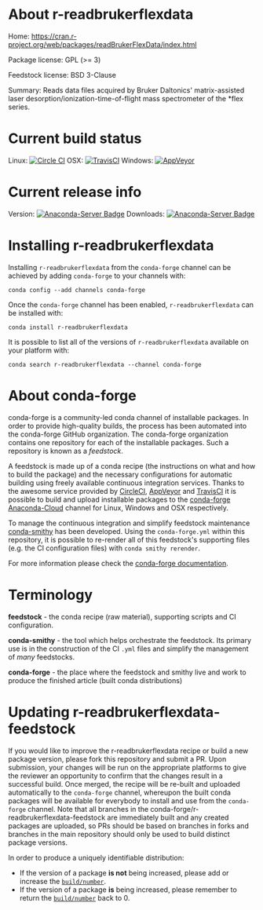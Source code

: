 About r-readbrukerflexdata
==========================

Home: https://cran.r-project.org/web/packages/readBrukerFlexData/index.html

Package license: GPL (>= 3)

Feedstock license: BSD 3-Clause

Summary: Reads data files acquired by Bruker Daltonics' matrix-assisted laser desorption/ionization-time-of-flight mass spectrometer of the *flex series.



Current build status
====================

Linux: [![Circle CI](https://circleci.com/gh/conda-forge/r-readbrukerflexdata-feedstock.svg?style=shield)](https://circleci.com/gh/conda-forge/r-readbrukerflexdata-feedstock)
OSX: [![TravisCI](https://travis-ci.org/conda-forge/r-readbrukerflexdata-feedstock.svg?branch=master)](https://travis-ci.org/conda-forge/r-readbrukerflexdata-feedstock)
Windows: [![AppVeyor](https://ci.appveyor.com/api/projects/status/github/conda-forge/r-readbrukerflexdata-feedstock?svg=True)](https://ci.appveyor.com/project/conda-forge/r-readbrukerflexdata-feedstock/branch/master)

Current release info
====================
Version: [![Anaconda-Server Badge](https://anaconda.org/conda-forge/r-readbrukerflexdata/badges/version.svg)](https://anaconda.org/conda-forge/r-readbrukerflexdata)
Downloads: [![Anaconda-Server Badge](https://anaconda.org/conda-forge/r-readbrukerflexdata/badges/downloads.svg)](https://anaconda.org/conda-forge/r-readbrukerflexdata)

Installing r-readbrukerflexdata
===============================

Installing `r-readbrukerflexdata` from the `conda-forge` channel can be achieved by adding `conda-forge` to your channels with:

```
conda config --add channels conda-forge
```

Once the `conda-forge` channel has been enabled, `r-readbrukerflexdata` can be installed with:

```
conda install r-readbrukerflexdata
```

It is possible to list all of the versions of `r-readbrukerflexdata` available on your platform with:

```
conda search r-readbrukerflexdata --channel conda-forge
```


About conda-forge
=================

conda-forge is a community-led conda channel of installable packages.
In order to provide high-quality builds, the process has been automated into the
conda-forge GitHub organization. The conda-forge organization contains one repository
for each of the installable packages. Such a repository is known as a *feedstock*.

A feedstock is made up of a conda recipe (the instructions on what and how to build
the package) and the necessary configurations for automatic building using freely
available continuous integration services. Thanks to the awesome service provided by
[CircleCI](https://circleci.com/), [AppVeyor](http://www.appveyor.com/)
and [TravisCI](https://travis-ci.org/) it is possible to build and upload installable
packages to the [conda-forge](https://anaconda.org/conda-forge)
[Anaconda-Cloud](http://docs.anaconda.org/) channel for Linux, Windows and OSX respectively.

To manage the continuous integration and simplify feedstock maintenance
[conda-smithy](http://github.com/conda-forge/conda-smithy) has been developed.
Using the ``conda-forge.yml`` within this repository, it is possible to re-render all of
this feedstock's supporting files (e.g. the CI configuration files) with ``conda smithy rerender``.

For more information please check the [conda-forge documentation](https://conda-forge.org/docs/).

Terminology
===========

**feedstock** - the conda recipe (raw material), supporting scripts and CI configuration.

**conda-smithy** - the tool which helps orchestrate the feedstock.
                   Its primary use is in the construction of the CI ``.yml`` files
                   and simplify the management of *many* feedstocks.

**conda-forge** - the place where the feedstock and smithy live and work to
                  produce the finished article (built conda distributions)


Updating r-readbrukerflexdata-feedstock
=======================================

If you would like to improve the r-readbrukerflexdata recipe or build a new
package version, please fork this repository and submit a PR. Upon submission,
your changes will be run on the appropriate platforms to give the reviewer an
opportunity to confirm that the changes result in a successful build. Once
merged, the recipe will be re-built and uploaded automatically to the
`conda-forge` channel, whereupon the built conda packages will be available for
everybody to install and use from the `conda-forge` channel.
Note that all branches in the conda-forge/r-readbrukerflexdata-feedstock are
immediately built and any created packages are uploaded, so PRs should be based
on branches in forks and branches in the main repository should only be used to
build distinct package versions.

In order to produce a uniquely identifiable distribution:
 * If the version of a package **is not** being increased, please add or increase
   the [``build/number``](http://conda.pydata.org/docs/building/meta-yaml.html#build-number-and-string).
 * If the version of a package **is** being increased, please remember to return
   the [``build/number``](http://conda.pydata.org/docs/building/meta-yaml.html#build-number-and-string)
   back to 0.